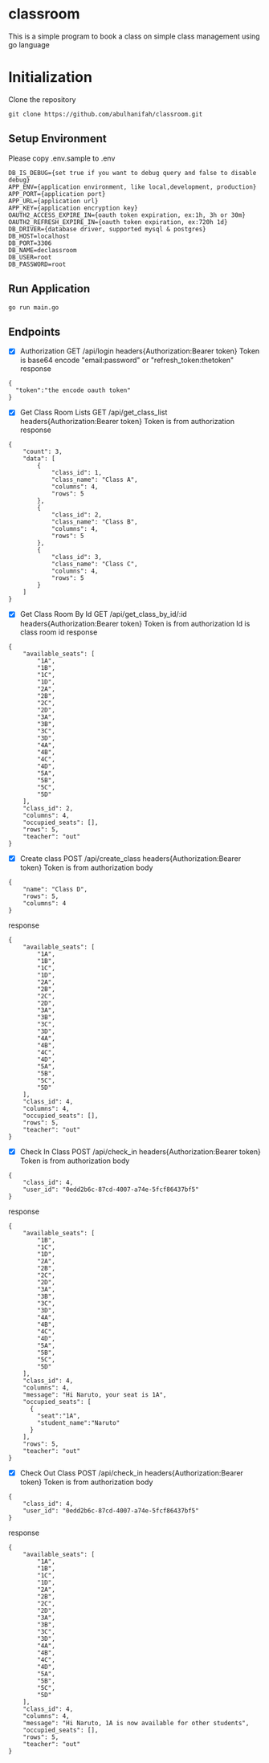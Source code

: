 # classroom
This is a simple program to book a class on simple class management using go language

# Initialization
Clone the repository
```
git clone https://github.com/abulhanifah/classroom.git
```
## Setup Environment
Please copy .env.sample to .env
```
DB_IS_DEBUG={set true if you want to debug query and false to disable debug}
APP_ENV={application environment, like local,development, production}
APP_PORT={application port}
APP_URL={application url}
APP_KEY={application encryption key}
OAUTH2_ACCESS_EXPIRE_IN={oauth token expiration, ex:1h, 3h or 30m}
OAUTH2_REFRESH_EXPIRE_IN={oauth token expiration, ex:720h 1d}
DB_DRIVER={database driver, supported mysql & postgres}
DB_HOST=localhost
DB_PORT=3306
DB_NAME=declassroom
DB_USER=root
DB_PASSWORD=root
```
## Run Application
```
go run main.go
```
## Endpoints
- [x] Authorization
GET /api/login
headers{Authorization:Bearer token}
Token is base64 encode "email:password" or "refresh_token:thetoken"
response
```
{
  "token":"the encode oauth token"
}
```

- [x] Get Class Room Lists
GET /api/get_class_list
headers{Authorization:Bearer token}
Token is from authorization
response
```
{
    "count": 3,
    "data": [
        {
            "class_id": 1,
            "class_name": "Class A",
            "columns": 4,
            "rows": 5
        },
        {
            "class_id": 2,
            "class_name": "Class B",
            "columns": 4,
            "rows": 5
        },
        {
            "class_id": 3,
            "class_name": "Class C",
            "columns": 4,
            "rows": 5
        }
    ]
}
```

- [x] Get Class Room By Id
GET /api/get_class_by_id/:id
headers{Authorization:Bearer token}
Token is from authorization
Id is class room id
response
```
{
    "available_seats": [
        "1A",
        "1B",
        "1C",
        "1D",
        "2A",
        "2B",
        "2C",
        "2D",
        "3A",
        "3B",
        "3C",
        "3D",
        "4A",
        "4B",
        "4C",
        "4D",
        "5A",
        "5B",
        "5C",
        "5D"
    ],
    "class_id": 2,
    "columns": 4,
    "occupied_seats": [],
    "rows": 5,
    "teacher": "out"
}
```

- [x] Create class
POST /api/create_class
headers{Authorization:Bearer token}
Token is from authorization
body
```
{
    "name": "Class D",
    "rows": 5,
    "columns": 4
}
```
response
```
{
    "available_seats": [
        "1A",
        "1B",
        "1C",
        "1D",
        "2A",
        "2B",
        "2C",
        "2D",
        "3A",
        "3B",
        "3C",
        "3D",
        "4A",
        "4B",
        "4C",
        "4D",
        "5A",
        "5B",
        "5C",
        "5D"
    ],
    "class_id": 4,
    "columns": 4,
    "occupied_seats": [],
    "rows": 5,
    "teacher": "out"
}
```
- [x] Check In Class
POST /api/check_in
headers{Authorization:Bearer token}
Token is from authorization
body
```
{
    "class_id": 4,
    "user_id": "0edd2b6c-87cd-4007-a74e-5fcf86437bf5"
}
```
response
```
{
    "available_seats": [
        "1B",
        "1C",
        "1D",
        "2A",
        "2B",
        "2C",
        "2D",
        "3A",
        "3B",
        "3C",
        "3D",
        "4A",
        "4B",
        "4C",
        "4D",
        "5A",
        "5B",
        "5C",
        "5D"
    ],
    "class_id": 4,
    "columns": 4,
    "message": "Hi Naruto, your seat is 1A",
    "occupied_seats": [
      {
        "seat":"1A",
        "student_name":"Naruto"
      }
    ],
    "rows": 5,
    "teacher": "out"
}
```

- [x] Check Out Class
POST /api/check_in
headers{Authorization:Bearer token}
Token is from authorization
body
```
{
    "class_id": 4,
    "user_id": "0edd2b6c-87cd-4007-a74e-5fcf86437bf5"
}
```
response
```
{
    "available_seats": [
        "1A",
        "1B",
        "1C",
        "1D",
        "2A",
        "2B",
        "2C",
        "2D",
        "3A",
        "3B",
        "3C",
        "3D",
        "4A",
        "4B",
        "4C",
        "4D",
        "5A",
        "5B",
        "5C",
        "5D"
    ],
    "class_id": 4,
    "columns": 4,
    "message": "Hi Naruto, 1A is now available for other students",
    "occupied_seats": [],
    "rows": 5,
    "teacher": "out"
}
```
